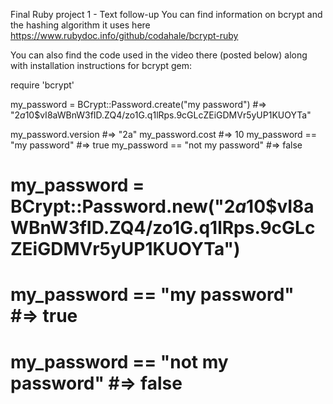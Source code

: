 Final Ruby project 1 - Text follow-up
You can find information on bcrypt and the hashing algorithm it uses here https://www.rubydoc.info/github/codahale/bcrypt-ruby

You can also find the code used in the video there (posted below) along with installation instructions for bcrypt gem:

require 'bcrypt'

my_password = BCrypt::Password.create("my password")
  #=> "$2a$10$vI8aWBnW3fID.ZQ4/zo1G.q1lRps.9cGLcZEiGDMVr5yUP1KUOYTa"

my_password.version              #=> "2a"
my_password.cost                 #=> 10
my_password == "my password"     #=> true
my_password == "not my password" #=> false

# my_password = BCrypt::Password.new("$2a$10$vI8aWBnW3fID.ZQ4/zo1G.q1lRps.9cGLcZEiGDMVr5yUP1KUOYTa")
# my_password == "my password"     #=> true
# my_password == "not my password" #=> false
